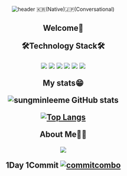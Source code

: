 <div align = 'center'>
  

![header](https://capsule-render.vercel.app/api?type=waving&height=250&text=SungminLee&fontSize=90)
  🇰🇷(Native)🇯🇵(Conversational)
  <h2>Welcome👋</<h2>
  <p>🛠Technology Stack🛠</p>

<img src="https://img.shields.io/badge/HTML-E34F26?style=flat-square&logo=HTML5&logoColor=white"/>
<img src="https://img.shields.io/badge/CSS-1572B6?style=flat-square&logo=CSS3&logoColor=white"/>
<img src="https://img.shields.io/badge/Python-3766AB?style=flat-square&logo=Python&logoColor=white"/>
<img src="https://img.shields.io/badge/JavaScript-F7DF1E?style=flat-square&logo=JavaScript&logoColor=white"/>
<img src="https://img.shields.io/badge/React-61DAFB?style=flat-square&logo=React&logoColor=white"/>
<img src="https://img.shields.io/badge/Redux-764ABC?style=flat-square&logo=Redux&logoColor=white"/>
 
  <p>My stats😁</p> 
  
![sungminleeme GitHub stats](https://github-readme-stats.vercel.app/api?username=sungminleeme&show_icons=true)
  
  
[![Top Langs](https://github-readme-stats.vercel.app/api/top-langs/?username=sungminleeme)](https://github.com/sungminleeme/github-readme-stats)
  
  
  <p>About Me👨‍💻</p>
<a href="https://velog.io/@tjdlas2412"><img src="https://img.shields.io/badge/velog-1DBF73?style=flat-square&logo=Vimeo&logoColor=white"/></a>
  
   1Day 1Commit 
  [![commitcombo](http://commitcombo.com/theme?user=sungminleeme&theme=DeepOcean&v=1)](https://github.com/devxb/CommitCombo)

</div>
